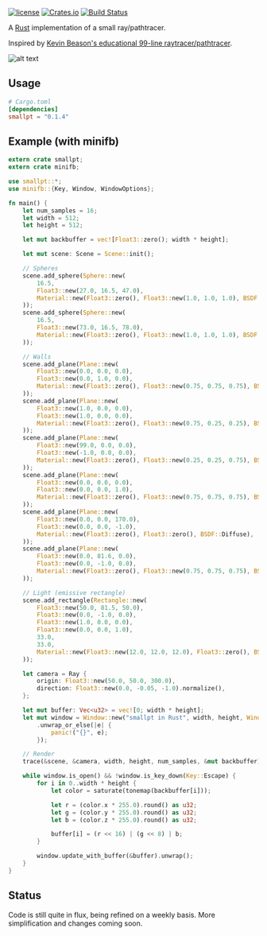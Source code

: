 [![license](https://img.shields.io/github/license/mashape/apistatus.svg)]()
[![Crates.io](https://img.shields.io/crates/v/smallpt.svg)](https://crates.io/crates/smallpt)
[![Build Status](https://travis-ci.org/zigguratvertigo/smallpt-rs.svg?branch=master)](https://travis-ci.org/zigguratvertigo/smallpt-rs)

A [Rust](https://www.rust-lang.org/) implementation of a small ray/pathtracer.

Inspired by [Kevin Beason's educational 99-line raytracer/pathtracer](http://www.kevinbeason.com/smallpt/).

![alt text](https://github.com/zigguratvertigo/smallpt-rs/blob/master/smallpt.png)

Usage
-----

```toml
# Cargo.toml
[dependencies]
smallpt = "0.1.4"
```

Example (with minifb)
-------

```rust
extern crate smallpt;
extern crate minifb;

use smallpt::*;
use minifb::{Key, Window, WindowOptions};

fn main() {
    let num_samples = 16;
    let width = 512;
    let height = 512;

    let mut backbuffer = vec![Float3::zero(); width * height];

    let mut scene: Scene = Scene::init();

    // Spheres
    scene.add_sphere(Sphere::new(
        16.5,
        Float3::new(27.0, 16.5, 47.0),
        Material::new(Float3::zero(), Float3::new(1.0, 1.0, 1.0), BSDF::Mirror),
    ));
    scene.add_sphere(Sphere::new(
        16.5,
        Float3::new(73.0, 16.5, 78.0),
        Material::new(Float3::zero(), Float3::new(1.0, 1.0, 1.0), BSDF::Glass),
    ));

    // Walls
    scene.add_plane(Plane::new(
        Float3::new(0.0, 0.0, 0.0),
        Float3::new(0.0, 1.0, 0.0),
        Material::new(Float3::zero(), Float3::new(0.75, 0.75, 0.75), BSDF::Diffuse),
    ));
    scene.add_plane(Plane::new(
        Float3::new(1.0, 0.0, 0.0),
        Float3::new(1.0, 0.0, 0.0),
        Material::new(Float3::zero(), Float3::new(0.75, 0.25, 0.25), BSDF::Diffuse),
    ));
    scene.add_plane(Plane::new(
        Float3::new(99.0, 0.0, 0.0),
        Float3::new(-1.0, 0.0, 0.0),
        Material::new(Float3::zero(), Float3::new(0.25, 0.25, 0.75), BSDF::Diffuse),
    ));
    scene.add_plane(Plane::new(
        Float3::new(0.0, 0.0, 0.0),
        Float3::new(0.0, 0.0, 1.0),
        Material::new(Float3::zero(), Float3::new(0.75, 0.75, 0.75), BSDF::Diffuse),
    ));
    scene.add_plane(Plane::new(
        Float3::new(0.0, 0.0, 170.0),
        Float3::new(0.0, 0.0, -1.0),
        Material::new(Float3::zero(), Float3::zero(), BSDF::Diffuse),
    ));
    scene.add_plane(Plane::new(
        Float3::new(0.0, 81.6, 0.0),
        Float3::new(0.0, -1.0, 0.0),
        Material::new(Float3::zero(), Float3::new(0.75, 0.75, 0.75), BSDF::Diffuse),
    ));

    // Light (emissive rectangle)
    scene.add_rectangle(Rectangle::new(
        Float3::new(50.0, 81.5, 50.0),
        Float3::new(0.0, -1.0, 0.0),
        Float3::new(1.0, 0.0, 0.0),
        Float3::new(0.0, 0.0, 1.0),
        33.0,
        33.0,
        Material::new(Float3::new(12.0, 12.0, 12.0), Float3::zero(), BSDF::Diffuse),
    ));

    let camera = Ray {
        origin: Float3::new(50.0, 50.0, 300.0),
        direction: Float3::new(0.0, -0.05, -1.0).normalize(),
    };

    let mut buffer: Vec<u32> = vec![0; width * height];
    let mut window = Window::new("smallpt in Rust", width, height, WindowOptions::default())
        .unwrap_or_else(|e| {
            panic!("{}", e);
        });

    // Render
    trace(&scene, &camera, width, height, num_samples, &mut backbuffer);

    while window.is_open() && !window.is_key_down(Key::Escape) {
        for i in 0..width * height {
            let color = saturate(tonemap(backbuffer[i]));

            let r = (color.x * 255.0).round() as u32;
            let g = (color.y * 255.0).round() as u32;
            let b = (color.z * 255.0).round() as u32;

            buffer[i] = (r << 16) | (g << 8) | b;
        }

        window.update_with_buffer(&buffer).unwrap();
    }
}
```

Status
------
Code is still quite in flux, being refined on a weekly basis. More simplification and changes coming soon.
